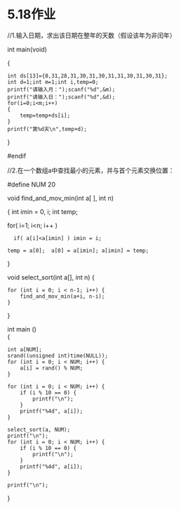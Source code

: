 # 5.18作业  
//1.输入日期，求出该日期在整年的天数（假设该年为非闰年）  

int main(void)  

{  

    int ds[13]={0,31,28,31,30,31,30,31,31,30,31,30,31};
    int d=1;int m=1;int i,temp=0;
    printf("请输入月：");scanf("%d",&m);
    printf("请输入日：");scanf("%d",&d);
    for(i=0;i<m;i++)
    {
        temp=temp+ds[i];
    }
    printf("第%d天\n",temp+d);
}  

#endif  

//2.在一个数组a中查找最小的元素，并与首个元素交换位置：  


#define NUM 20  

void find_and_mov_min(int a[ ], int n)  

{
   int imin = 0, i;
   int temp;

   for( i=1; i<n; i++ )  
   
      if( a[i]<a[imin] ) imin = i;

    temp = a[0];  a[0] = a[imin]; a[imin] = temp;
}

void select_sort(int a[], int n) {  

    for (int i = 0; i < n-1; i++) {
        find_and_mov_min(a+i, n-i);
    }
}  

int main ()  
{
    
    int a[NUM];
    srand((unsigned int)time(NULL));
    for (int i = 0; i < NUM; i++) {
        a[i] = rand() % NUM;
    }
    
    for (int i = 0; i < NUM; i++) {
        if (i % 10 == 0) {
            printf("\n");
        }
        printf("%4d", a[i]);
    }
    
    select_sort(a, NUM);
    printf("\n");
    for (int i = 0; i < NUM; i++) {
        if (i % 10 == 0) {
            printf("\n");
        }
        printf("%4d", a[i]);
    }
    
    printf("\n");


}
